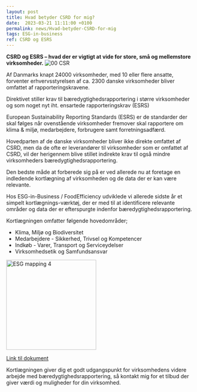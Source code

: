 ```yaml
---
layout: post
title: Hvad betyder CSRD for mig?
date:  2023-03-21 11:11:00 +0100
permalink: news/Hvad-betyder-CSRD-for-mig
tags: ESG-in-business 
ref: CSRD og ESRS
---
```


**CSRD og ESRS – hvad der er vigtigt at vide for store, små og mellemstore virksomheder.**
![00 CSR](https://user-images.githubusercontent.com/75361000/229443419-00831445-fdb4-4849-bb31-38ef09519ced.jpg#w360)


Af Danmarks knapt 24000 virksomheder, med 10 eller flere ansatte, forventer erhvervsstyrelsen af ca. 2300 danske virksomheder bliver omfattet af rapporteringskravene.

Direktivet stiller krav til bæredygtighedsrapportering i større virksomheder og som noget nyt iht. ensartede rapporteringskrav (ESRS)

European Sustainability Reporting Standards (ESRS) er de standarder der skal følges når ovenstående virksomheder fremover skal rapportere om klima & miljø, medarbejdere, forbrugere samt forretningsadfærd.  

Hovedparten af de danske virksomheder bliver ikke direkte omfattet af CSRD, men da de ofte er leverandører til virksomheder som er omfattet af CSRD, vil der herigennem blive stillet indirekte krav til også mindre virksomheders bæredygtighedsrapportering. 

Den bedste måde at forberede sig på er ved allerede nu at foretage en indledende kortlægning af virksomheden og de data der er kan være relevante. 

Hos ESG-in-Business / FoodEfficiency udviklede vi allerede sidste år et simpelt kortlægnings-værktøj, der er med til at identificere relevante områder og data der er efterspurgte indenfor bæredygtighedsrapportering. 

Kortlægningen omfatter følgende hovedområder;
* Klima, Miljø og Biodiversitet
* Medarbejdere - Sikkerhed, Trivsel og Kompetencer
* Indkøb - Varer, Transport og Serviceydelser
* Virksomhedsetik og Samfundsansvar

<img width="240" alt="ESG mapping 4" src="https://user-images.githubusercontent.com/75361000/229443516-d7dd107c-4e72-48ae-b4ad-77ac5b019a4f.png">

[Link til  dokument](/assets/publications/2023%20CSRD%20og%20ESRS%20Marts.pdf)

Kortlægningen giver dig et godt udgangspunkt for virksomhedens videre arbejde med bæredygtighedsrapportering, så kontakt mig for et tilbud der giver værdi og muligheder for din virksomhed. 
